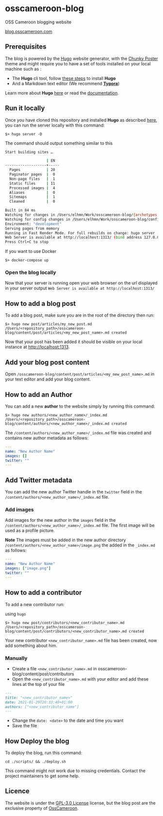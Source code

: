 # osscameroon-blog

OSS Cameroon blogging website

[blog.osscameroon.com](https://blog.osscameroon.com)

## Prerequisites

The blog is powered by the [Hugo](https://gohugo.io/) website generator, with the [Chunky Poster](https://github.com/puresyntax71/hugo-theme-chunky-poster) theme and might require you to have a set of tools installed on your local machine such as :

* The **Hugo** cli tool, follow [these steps](https://gohugo.io/getting-started/installing) to install **Hugo**
* And a Markdown text editor (We recommend [**Typora**](https://typora.io/))

Learn more about **Hugo** [here](https://www.youtube.com/watch?v=qtIqKaDlqXo&list=PLLAZ4kZ9dFpOnyRlyS-liKL5ReHDcj4G3&ab_channel=MikeDane) or read the [documentation](https://gohugo.io/getting-started/quick-start/).

## Run it locally

Once you have cloned this repository and installed **Hugo** as described [here](https://gohugo.io/getting-started/installing/), you can run the server locally with this command:

```shell
$> hugo server -D
```

The command should output something similar to this

```sh
Start building sites …

                   | EN
-------------------+-----
  Pages            | 20
  Paginator pages  |  0
  Non-page files   |  1
  Static files     | 11
  Processed images |  4
  Aliases          |  0
  Sitemaps         |  1
  Cleaned          |  0

Built in 84 ms
Watching for changes in /Users/elhmn/Work/osscameroon-blog/{archetypes,content,data,layouts,static,themes}
Watching for config changes in /Users/elhmn/Work/osscameroon-blog/config.toml
Environment: "development"
Serving pages from memory
Running in Fast Render Mode. For full rebuilds on change: hugo server --disableFastRender
Web Server is available at http://localhost:1313/ (bind address 127.0.0.1)
Press Ctrl+C to stop
```

If you want to use Docker

```shell
$> docker-compose up
```

### Open the blog locally

Now that your server is running open your web browser on the url displayed in your server output `Web Server is available at http://localhost:1313/`

## How to add a blog post

To add a blog post, make sure you are in the root of the directory then run:

```shell
$> hugo new post/articles/my_new_post.md
/Users/<repository_path>/osscameroon-blog/content/post/articles/<my_new_post_name>.md created		
```

Now that your post has been added it should be visible on your local instance at <http://localhost:1313>.

## Add your blog post content

 Open `/osscameroon-blog/content/post/articles/<my_new_post_name>.md` in your text editor and add your blog content.

## How to add an Author

You can add a new **author** to the website simply by running this command:

```shell
$> hugo new authors/<new_author_name>/_index.md
/Users/<repository_path>/osscameroon-blog/content/authors/<new_author_name>/_index.md created
```

The `/content/authors/<new_author_name>/_index.md` file was created and contains new author metadata as follows:

```yaml
---
name: "New Author Name"
images: []
twitter: ""
---
```

## Add Twitter metadata

You can add the new author Twitter handle in the `twitter` field in the `/content/authors/<new_author_name>/_index.md` file.

### Add images

Add images for the new author in the `images` field in the `/content/authors/<new_author_name>/_index.md` file. The first image will be used as a profile picture.

**Note** The images must be added in the new author directory `/content/authors/<new_author_name>/image.png` the added in the `_index.md` as follows:

```yaml
---
name: "New Author Name"
images: ["image.png"]
twitter: ""
---
```

## How to add a contributor

To add a new contributor run:

using `hugo`

```shell
$> hugo new post/contributors/<new_contributor_name>.md
/Users/<repository_path>/osscameroon-blog/content/post/contributors/<new_contributor_name>.md created
```

Your new contributor `<new_contributor_name>.md` file has been created, now add something about him.

### Manually

* Create a file `<new_contributor_name>.md` in osscameroon-blog/content/post/contributors
* Open the `<new_contributor_name>.md` with your editor and add these lines at the top of your file

```markdown
---
title: "<new_contributor_name>"
date: 2021-01-29T20:33:40+01:00
authors: ["<new_contributor_name"]
---
```

* Change the `date: <date>` to the date and time you want
* Save the file

## How Deploy the blog

To deploy the blog, run this command:

```shell
cd ./scripts/ && ./deploy.sh
```

This command might not work due to missing credentials. Contact the project maintainers to get some help.

## Licence

The website is under the  [GPL-3.0 License](https://github.com/osscameroon/osscameroon-blog/blob/main/LICENSE) license, but the blog post are the exclusive property of [OssCameroon](https://osscameroon.com).
